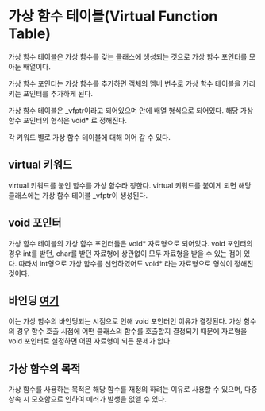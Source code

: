 # 가상 함수 테이블(Virtual Function Table)
가상 함수 테이블은 가상 함수를 갖는 클래스에 생성되는 것으로 가상 함수 포인터를 모아둔 배열이다.

가상 함수 포인터는 가상 함수를 추가하면 객체의 멤버 변수로 가상 함수 테이블을 가리키는 포인터를 추가하게 된다.

가상 함수 테이블은 _vfptr이라고 되어있으며 안에 배열 형식으로 되어있다. 해당 가상 함수 포인터의 형식은 void* 로 정해진다.

각 키워드 별로 가상 함수 테이블에 대해 이어 갈 수 있다.

## virtual 키워드
virtual 키워드를 붙인 함수를 가상 함수라 칭한다. virtual 키워드를 붙이게 되면 해당 클래스에는 가상 함수 테이블 _vfptr이 생성된다.

## void 포인터
가상 함수 테이블의 가상 함수 포인터들은 void* 자료형으로 되어있다. void 포인터의 경우 int를 받던, char를 받던 자료형에 상관없이 모두 자료형을 받을 수 있는 점이 있다.
따라서 int형으로 가상 함수를 선언하였어도 void* 라는 자료형으로 형식이 정해진 것이다.

## 바인딩 [여기](https://github.com/zamizam/Study/blob/main/OOP/%EB%B0%94%EC%9D%B8%EB%94%A9.md)
이는 가상 함수의 바인딩되는 시점으로 인해 void 포인터인 이유가 결정된다. 가상 함수의 경우 함수 호출 시점에 어떤 클래스의 함수를 호출할지 결정되기 때문에 자료형을 void 포인터로 설정하면 어떤 자료형이 되든 문제가 없다.

## 가상 함수의 목적
가상 함수를 사용하는 목적은 해당 함수를 재정의 하려는 이유로 사용할 수 있으며, 다중 상속 시 모호함으로 인하여 에러가 발생을 없앨 수 있다.
